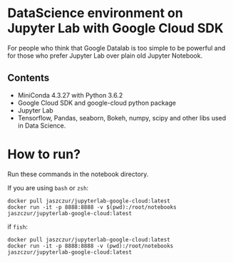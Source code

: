# DataScience environment on Jupyter Lab with Google Cloud SDK

For people who think that Google Datalab is too simple to be powerful 
and for those who prefer Jupyter Lab over plain old Jupyter Notebook.

## Contents

- MiniConda 4.3.27 with Python 3.6.2
- Google Cloud SDK and google-cloud python package
- Jupyter Lab
- Tensorflow, Pandas, seaborn, Bokeh, numpy, scipy and other libs used in Data Science.

# How to run?

Run these commands in the notebook directory.

If you are using `bash` or `zsh`:

    docker pull jaszczur/jupyterlab-google-cloud:latest
    docker run -it -p 8888:8888 -v $(pwd):/root/notebooks jaszczur/jupyterlab-google-cloud:latest

if `fish`:

    docker pull jaszczur/jupyterlab-google-cloud:latest
    docker run -it -p 8888:8888 -v (pwd):/root/notebooks jaszczur/jupyterlab-google-cloud:latest
